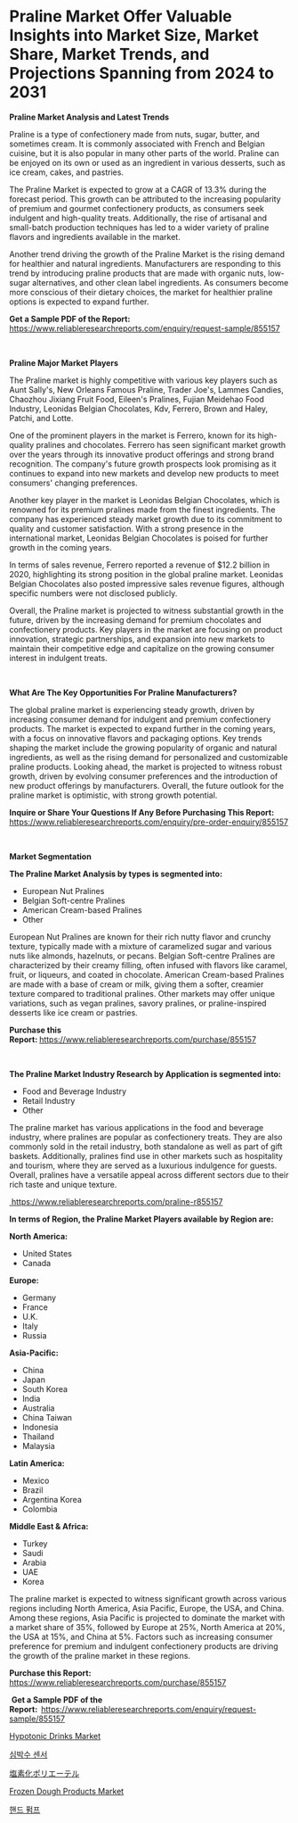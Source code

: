 <p><h1>Praline Market Offer Valuable Insights into Market Size, Market Share, Market Trends, and Projections Spanning from 2024 to 2031</h1></p><p><strong>Praline Market Analysis and Latest Trends</strong></p>
<p><p>Praline is a type of confectionery made from nuts, sugar, butter, and sometimes cream. It is commonly associated with French and Belgian cuisine, but it is also popular in many other parts of the world. Praline can be enjoyed on its own or used as an ingredient in various desserts, such as ice cream, cakes, and pastries.</p><p>The Praline Market is expected to grow at a CAGR of 13.3% during the forecast period. This growth can be attributed to the increasing popularity of premium and gourmet confectionery products, as consumers seek indulgent and high-quality treats. Additionally, the rise of artisanal and small-batch production techniques has led to a wider variety of praline flavors and ingredients available in the market.</p><p>Another trend driving the growth of the Praline Market is the rising demand for healthier and natural ingredients. Manufacturers are responding to this trend by introducing praline products that are made with organic nuts, low-sugar alternatives, and other clean label ingredients. As consumers become more conscious of their dietary choices, the market for healthier praline options is expected to expand further.</p></p>
<p><strong>Get a Sample PDF of the Report:&nbsp;</strong> <a href="https://www.reliableresearchreports.com/enquiry/request-sample/855157">https://www.reliableresearchreports.com/enquiry/request-sample/855157</a></p>
<p>&nbsp;</p>
<p><strong>Praline Major Market Players</strong></p>
<p><p>The Praline market is highly competitive with various key players such as Aunt Sally's, New Orleans Famous Praline, Trader Joe's, Lammes Candies, Chaozhou Jixiang Fruit Food, Eileen's Pralines, Fujian Meidehao Food Industry, Leonidas Belgian Chocolates, Kdv, Ferrero, Brown and Haley, Patchi, and Lotte. </p><p>One of the prominent players in the market is Ferrero, known for its high-quality pralines and chocolates. Ferrero has seen significant market growth over the years through its innovative product offerings and strong brand recognition. The company's future growth prospects look promising as it continues to expand into new markets and develop new products to meet consumers' changing preferences.</p><p>Another key player in the market is Leonidas Belgian Chocolates, which is renowned for its premium pralines made from the finest ingredients. The company has experienced steady market growth due to its commitment to quality and customer satisfaction. With a strong presence in the international market, Leonidas Belgian Chocolates is poised for further growth in the coming years.</p><p>In terms of sales revenue, Ferrero reported a revenue of $12.2 billion in 2020, highlighting its strong position in the global praline market. Leonidas Belgian Chocolates also posted impressive sales revenue figures, although specific numbers were not disclosed publicly.</p><p>Overall, the Praline market is projected to witness substantial growth in the future, driven by the increasing demand for premium chocolates and confectionery products. Key players in the market are focusing on product innovation, strategic partnerships, and expansion into new markets to maintain their competitive edge and capitalize on the growing consumer interest in indulgent treats.</p></p>
<p>&nbsp;</p>
<p><strong>What Are The Key Opportunities For Praline Manufacturers?</strong></p>
<p><p>The global praline market is experiencing steady growth, driven by increasing consumer demand for indulgent and premium confectionery products. The market is expected to expand further in the coming years, with a focus on innovative flavors and packaging options. Key trends shaping the market include the growing popularity of organic and natural ingredients, as well as the rising demand for personalized and customizable praline products. Looking ahead, the market is projected to witness robust growth, driven by evolving consumer preferences and the introduction of new product offerings by manufacturers. Overall, the future outlook for the praline market is optimistic, with strong growth potential.</p></p>
<p><strong>Inquire or Share Your Questions If Any Before Purchasing This Report:</strong> <a href="https://www.reliableresearchreports.com/enquiry/pre-order-enquiry/855157">https://www.reliableresearchreports.com/enquiry/pre-order-enquiry/855157</a></p>
<p>&nbsp;</p>
<p><strong>Market Segmentation</strong></p>
<p><strong>The Praline Market Analysis by types is segmented into:</strong></p>
<p><ul><li>European Nut Pralines</li><li>Belgian Soft-centre Pralines</li><li>American Cream-based Pralines</li><li>Other</li></ul></p>
<p><p>European Nut Pralines are known for their rich nutty flavor and crunchy texture, typically made with a mixture of caramelized sugar and various nuts like almonds, hazelnuts, or pecans. Belgian Soft-centre Pralines are characterized by their creamy filling, often infused with flavors like caramel, fruit, or liqueurs, and coated in chocolate. American Cream-based Pralines are made with a base of cream or milk, giving them a softer, creamier texture compared to traditional pralines. Other markets may offer unique variations, such as vegan pralines, savory pralines, or praline-inspired desserts like ice cream or pastries.</p></p>
<p><strong>Purchase this Report:&nbsp;</strong><a href="https://www.reliableresearchreports.com/purchase/855157">https://www.reliableresearchreports.com/purchase/855157</a></p>
<p>&nbsp;</p>
<p><strong>The Praline Market Industry Research by Application is segmented into:</strong></p>
<p><ul><li>Food and Beverage Industry</li><li>Retail Industry</li><li>Other</li></ul></p>
<p><p>The praline market has various applications in the food and beverage industry, where pralines are popular as confectionery treats. They are also commonly sold in the retail industry, both standalone as well as part of gift baskets. Additionally, pralines find use in other markets such as hospitality and tourism, where they are served as a luxurious indulgence for guests. Overall, pralines have a versatile appeal across different sectors due to their rich taste and unique texture.</p></p>
<p><a href="https://www.reliableresearchreports.com/praline-r855157">&nbsp;https://www.reliableresearchreports.com/praline-r855157</a></p>
<p><strong>In terms of Region, the Praline Market Players available by Region are:</strong></p>
<p>
    <p> <strong> North America: </strong>
        <ul>
            <li>United States</li>
            <li>Canada</li>
        </ul>
        </p> 
    <p> <strong> Europe: </strong>
        <ul>
            <li>Germany</li>
            <li>France</li>
            <li>U.K.</li>
            <li>Italy</li>
            <li>Russia</li>
        </ul>
        </p> 
    <p> <strong> Asia-Pacific: </strong>
        <ul>
            <li>China</li>
            <li>Japan</li>
            <li>South Korea</li>
            <li>India</li>
            <li>Australia</li>
            <li>China Taiwan</li>
            <li>Indonesia</li>
            <li>Thailand</li>
            <li>Malaysia</li>
        </ul>
        </p> 
    <p> <strong> Latin America: </strong>
        <ul>
            <li>Mexico</li>
            <li>Brazil</li>
            <li>Argentina Korea</li>
            <li>Colombia</li>
        </ul>
        </p> 
    <p> <strong> Middle East & Africa: </strong>
        <ul>
            <li>Turkey</li>
            <li>Saudi</li>
            <li>Arabia</li>
            <li>UAE</li>
            <li>Korea</li>
        </ul>
    </p>
    </p>
<p><p>The praline market is expected to witness significant growth across various regions including North America, Asia Pacific, Europe, the USA, and China. Among these regions, Asia Pacific is projected to dominate the market with a market share of 35%, followed by Europe at 25%, North America at 20%, the USA at 15%, and China at 5%. Factors such as increasing consumer preference for premium and indulgent confectionery products are driving the growth of the praline market in these regions.</p></p>
<p><strong>Purchase this Report: </strong><a href="https://www.reliableresearchreports.com/purchase/855157">https://www.reliableresearchreports.com/purchase/855157</a></p>
<p>&nbsp;<strong>Get a Sample PDF of the Report:&nbsp;&nbsp;</strong><a href="https://www.reliableresearchreports.com/enquiry/request-sample/855157">https://www.reliableresearchreports.com/enquiry/request-sample/855157</a></p>
<p><strong></strong></p>
<p><p><a href="https://github.com/peachesmcdowel1/Market-Research-Report-List-2/blob/main/hypotonic-drinks-market.md">Hypotonic Drinks Market</a></p><p><a href="https://github.com/royErdmtyan906778/Market-Research-Report-List-1/blob/main/689422716738.md">심박수 센서</a></p><p><a href="https://github.com/NashBeahan2023/Market-Research-Report-List-1/blob/main/315972118247.md">塩素化ポリエーテル</a></p><p><a href="https://github.com/edytherolanlouisejk1miz0wig/Market-Research-Report-List-1/blob/main/frozen-dough-products-market.md">Frozen Dough Products Market</a></p><p><a href="https://github.com/Maeennan456456/Market-Research-Report-List-1/blob/main/620661216737.md">핸드 펌프</a></p></p>